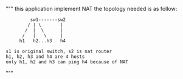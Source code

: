 """ this application implement NAT
    the topology needed is as follow:

             sw1-------sw2
            / | \       |
           /  |  \      |
          /   |   \     |
         h1   h2...h3   h4
    
    s1 is original switch, s2 is nat router
    h1, h2, h3 and h4 are 4 hosts
    only h1, h2 and h3 can ping h4 because of NAT
"""
